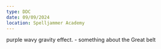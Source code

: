 ```yaml
---
type: DDC
date: 09/09/2024
location: Spelljammer Academy
---
```


purple wavy gravity effect.
	- something about the Great belt

